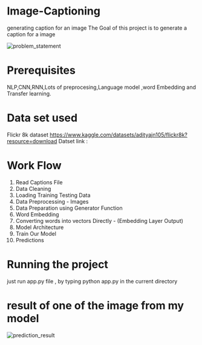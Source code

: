 # Image-Captioning
generating  caption for an image
The Goal of this project is to generate a caption for a image

![problem_statement](https://github.com/Ekam3000/Image-captioning/assets/86596600/c75769dd-80cb-4aaf-8f31-a49ed4d663b0)


# Prerequisites
NLP,CNN,RNN,Lots of preprocesing,Language model ,word Embedding and Transfer learning.

# Data set used 
Flickr 8k dataset 
https://www.kaggle.com/datasets/adityajn105/flickr8k?resource=download
Datset link :
# Work Flow
1. Read Captions File
2. Data Cleaning
3. Loading Training Testing Data
4. Data Preprocessing - Images
5. Data Preparation using Generator Function
6. Word Embedding
7. Converting words into vectors  Directly - (Embedding Layer Output)
8. Model Architecture
9. Train Our Model
10. Predictions
# Running the project
just run app.py file , by typing python app.py in the current directory 
# result of one of the image from my model

![prediction_result](https://github.com/Ekam3000/Image-captioning/assets/86596600/8ed5fc08-339b-462e-b1e7-e025a7653b12)
